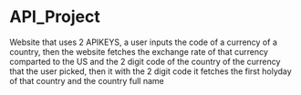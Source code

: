 # API_Project
Website that uses 2 APIKEYS, a user inputs the code of a currency of a country, then the website fetches the exchange rate of that currency comparted to the US and the 2 digit code of the country of the currency that the user picked, then it with the 2 digit code it fetches the first holyday of that country and the country full name 
